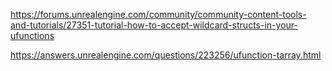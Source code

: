 <https://forums.unrealengine.com/community/community-content-tools-and-tutorials/27351-tutorial-how-to-accept-wildcard-structs-in-your-ufunctions>

<https://answers.unrealengine.com/questions/223256/ufunction-tarray.html>
